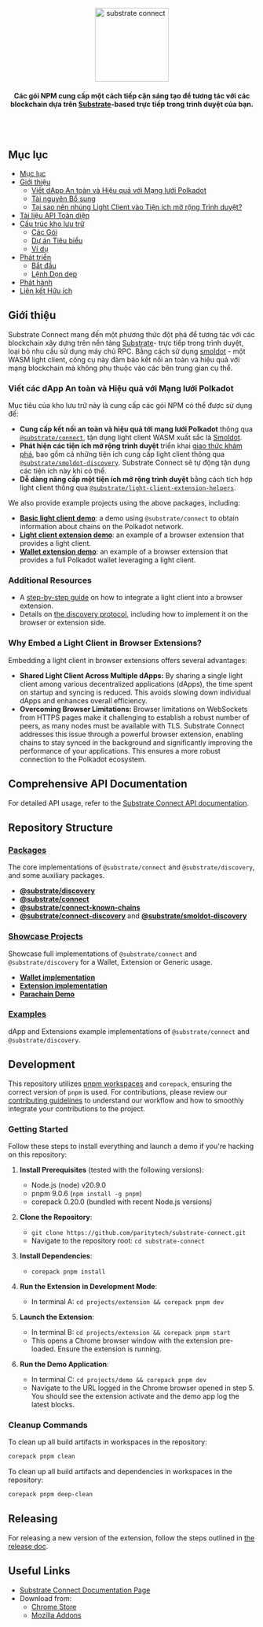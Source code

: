 
<br /><br />

<div align="center">
   <img height="150" style="object-fit: contain" src="https://i.ibb.co/nMxDdhBW/Substrate-2.jpg" alt="substrate connect">
  <h4 align="center"> Các gói NPM cung cấp một cách tiếp cận sáng tạo để tương tác với các blockchain dựa trên <a href="https://substrate.dev/">Substrate</a>-based trực tiếp trong trình duyệt của bạn.</h4>
</div>

<br /><br />

## Mục lục

- [Mục lục](#table-of-contents)
- [Giới thiệu](#introduction)
  - [Viết dApp An toàn và Hiệu quả với Mạng lưới Polkadot](#write-secure-and-effective-dapps-with-the-polkadot-network)
  - [Tài nguyên Bổ sung](#additional-resources)
  - [Tại sao nên nhúng Light Client vào Tiện ích mở rộng Trình duyệt?](#why-embed-a-light-client-in-browser-extensions)
- [Tài liệu API Toàn diện](#comprehensive-api-documentation)
- [Cấu trúc kho lưu trữ](#repository-structure)
  - [Các Gói](#packages)
  - [Dự án Tiêu biểu](#showcase-projects)
  - [Ví dụ](#examples)
- [Phát triển](#development)
  - [Bắt đầu](#getting-started)
  - [Lệnh Dọn dẹp](#cleanup-commands)
- [Phát hành](#releasing)
- [Liên kết Hữu ích](#useful-links)

## Giới thiệu

Substrate Connect mang đến một phương thức đột phá để tương tác với các blockchain xây dựng trên nền tảng [Substrate](https://substrate.dev/)- trực tiếp trong trình duyệt, loại bỏ nhu cầu sử dụng máy chủ RPC. Bằng cách sử dụng [smoldot](https://github.com/smol-dot/smoldot) - một WASM light client, công cụ này đảm bảo kết nối an toàn và hiệu quả với mạng blockchain mà không phụ thuộc vào các bên trung gian cụ thể.

### Viết các dApp An toàn và Hiệu quả với Mạng lưới Polkadot

Mục tiêu của kho lưu trữ này là cung cấp các gói NPM có thể được sử dụng để:

- **Cung cấp kết nối an toàn và hiệu quả tới mạng lưới Polkadot** thông qua [`@substrate/connect`](./packages/connect/), tận dụng light client WASM xuất sắc là [Smoldot](https://github.com/smol-dot/smoldot).
- **Phát hiện các tiện ích mở rộng trình duyệt** triển khai [giao thức khám phá](./packages/discovery/), bao gồm cả những tiện ích cung cấp light client thông qua [`@substrate/smoldot-discovery`](./packages/smoldot-discovery/). Substrate Connect sẽ tự động tận dụng các tiện ích này khi có thể.
- **Dễ dàng nâng cấp một tiện ích mở rộng trình duyệt** bằng cách tích hợp light client thông qua [`@substrate/light-client-extension-helpers`](./packages/light-client-extension-helpers).

We also provide example projects using the above packages, including:

- **[Basic light client demo](./projects/demo)**: a demo using `@substrate/connect` to obtain information about chains on the Polkadot network.
- **[Light client extension demo](./projects/extension/)**: an example of a browser extension that provides a light client.
- **[Wallet extension demo](./projects/wallet-template/)**: an example of a browser extension that provides a full Polkadot wallet leveraging a light client.

### Additional Resources

- A [step-by-step guide](./projects/wallet-template/STEP-BY-STEP-GUIDE.md) on how to integrate a light client into a browser extension.
- Details on [the discovery protocol](./packages/discovery/), including how to implement it on the browser or extension side.

### Why Embed a Light Client in Browser Extensions?

Embedding a light client in browser extensions offers several advantages:

- **Shared Light Client Across Multiple dApps:** By sharing a single light client among various decentralized applications (dApps), the time spent on startup and syncing is reduced. This avoids slowing down individual dApps and enhances overall efficiency.
- **Overcoming Browser Limitations:** Browser limitations on WebSockets from HTTPS pages make it challenging to establish a robust number of peers, as many nodes must be available with TLS. Substrate Connect addresses this issue through a powerful browser extension, enabling chains to stay synced in the background and significantly improving the performance of your applications. This ensures a more robust connection to the Polkadot ecosystem.

## Comprehensive API Documentation

For detailed API usage, refer to the [Substrate Connect API documentation](https://paritytech.github.io/substrate-connect).

## Repository Structure

### [Packages](./packages/README.md)
   The core implementations of `@substrate/connect` and `@substrate/discovery`, and some auxiliary packages.
   - **[@substrate/discovery](./packages/discovery/)**
   - **[@substrate/connect](./packages/connect/)**
   - **[@substrate/connect-known-chains](./packages/connect-known-chains/)**
   - **[@substrate/connect-discovery](./packages/connect-discovery)** and **[@substrate/smoldot-discovery](./packages/smoldot-discovery/)**

### [Showcase Projects](./projects/)

   Showcase full implementations of `@substrate/connect` and `@substrate/discovery` for a Wallet, Extension or Generic usage.

   - **[Wallet implementation](./projects/wallet-template/)**
   - **[Extension implementation](./projects/extension/)**
   - **[Parachain Demo](./projects/demo)**


### [Examples](./examples/)
   dApp and Extensions example implementations of `@substrate/connect` and `@substrate/discovery`.

## Development

This repository utilizes [pnpm workspaces](https://pnpm.io/workspaces) and `corepack`, ensuring the correct version of `pnpm` is used. For contributions, please review our [contributing guidelines](./CONTRIBUTING.md) to understand our workflow and how to smoothly integrate your contributions to the project.

### Getting Started

Follow these steps to install everything and launch a demo if you're hacking on this repository:

1. **Install Prerequisites** (tested with the following versions):
   - Node.js (node) v20.9.0
   - pnpm 9.0.6 (`npm install -g pnpm`)
   - corepack 0.20.0 (bundled with recent Node.js versions)

2. **Clone the Repository**:
   - `git clone https://github.com/paritytech/substrate-connect.git`
   - Navigate to the repository root: `cd substrate-connect`

3. **Install Dependencies**:
   - `corepack pnpm install`

4. **Run the Extension in Development Mode**:
   - In terminal A: `cd projects/extension && corepack pnpm dev`

5. **Launch the Extension**:
   - In terminal B: `cd projects/extension && corepack pnpm start`
   - This opens a Chrome browser window with the extension pre-loaded. Ensure
   the extension is running.

6. **Run the Demo Application**:
   - In terminal C: `cd projects/demo && corepack pnpm dev`
   - Navigate to the URL logged in the Chrome browser opened in step 5. You should see the extension activate and the demo app log the latest blocks.

### Cleanup Commands

To clean up all build artifacts in workspaces in the repository:
```bash
corepack pnpm clean
```

To clean up all build artifacts and dependencies in workspaces in the repository:
```bash
corepack pnpm deep-clean
```

## Releasing

For releasing a new version of the extension, follow the steps outlined in
[the release doc](./DEPLOY-RELEASE.md).

## Useful Links

- [Substrate Connect Documentation Page](https://substrate.io/developers/substrate-connect/)
- Download from:
  - [Chrome Store](https://chrome.google.com/webstore/detail/substrate-connect-extensi/khccbhhbocaaklceanjginbdheafklai)
  - [Mozilla Addons](https://addons.mozilla.org/en-US/firefox/addon/substrate-connect/)

